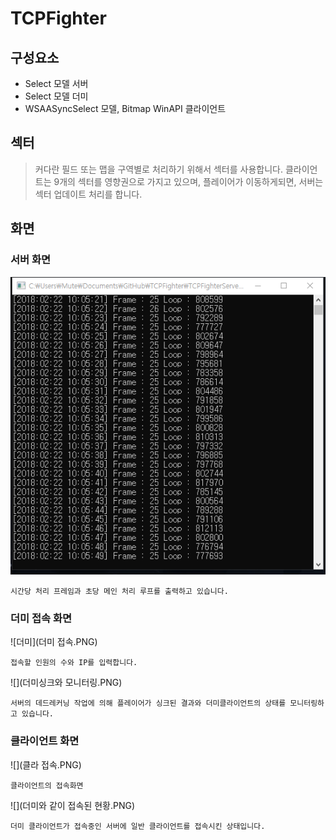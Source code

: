 # TCPFighter 

## 구성요소

+ Select 모델 서버
+ Select 모델 더미
+ WSAASyncSelect 모델, Bitmap WinAPI 클라이언트

## 섹터

> 커다란 필드 또는 맵을 구역별로 처리하기 위해서 섹터를 사용합니다.
> 클라이언트는 9개의 섹터를 영향권으로 가지고 있으며, 플레이어가 이동하게되면, 서버는 섹터 업데이트 처리를 합니다.
> 


## 화면

### 서버 화면

![](https://github.com/MutesK/TCPFighter/blob/master/%EC%84%9C%EB%B2%84%20%ED%99%94%EB%A9%B4.PNG?raw=true)

`시간당 처리 프레임과 초당 메인 처리 루프를 출력하고 있습니다.`

### 더미 접속 화면

![더미](더미 접속.PNG)

`접속할 인원의 수와 IP를 입력합니다.`

![](더미싱크와 모니터링.PNG)

`서버의 데드레커닝 작업에 의해 플레이어가 싱크된 결과와 더미클라이언트의 상태를 모니터링하고 있습니다.`

### 클라이언트 화면

![](클라 접속.PNG)

`클라이언트의 접속화면`

![](더미와 같이 접속된 현황.PNG)

`더미 클라이언트가 접속중인 서버에 일반 클라이언트를 접속시킨 상태입니다.`

